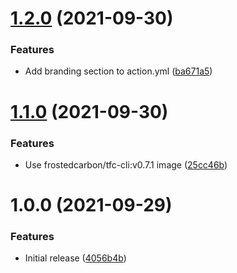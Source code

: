 # [1.2.0](https://github.com/cbsinteractive/update-tfc-workspace-variable-value-action/compare/1.1.0...1.2.0) (2021-09-30)


### Features

* Add branding section to action.yml ([ba671a5](https://github.com/cbsinteractive/update-tfc-workspace-variable-value-action/commit/ba671a52ae5a35e2cb4a99fe3f93b3db729a2d87))

# [1.1.0](https://github.com/cbsinteractive/update-tfc-workspace-variable-value-action/compare/1.0.0...1.1.0) (2021-09-30)


### Features

* Use frostedcarbon/tfc-cli:v0.7.1 image ([25cc46b](https://github.com/cbsinteractive/update-tfc-workspace-variable-value-action/commit/25cc46b2062d19e0895ad767142ace137c855cc1))

# 1.0.0 (2021-09-29)


### Features

* Initial release ([4056b4b](https://github.com/cbsinteractive/update-tfc-workspace-variable-value-action/commit/4056b4b0f9811e5e271dd965c66cf07bbdb6a5ad))

